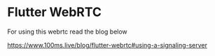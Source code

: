 # Flutter WebRTC

For using this webrtc read the blog below 

https://www.100ms.live/blog/flutter-webrtc#using-a-signaling-server
